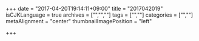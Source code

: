 +++
date = "2017-04-20T19:14:11+09:00"
title = "2017042019"
isCJKLanguage = true
archives = ["","",""]
tags = ["",""]
categories = ["",""]
metaAlignment = "center"
thumbnailImagePosition = "left"

+++

